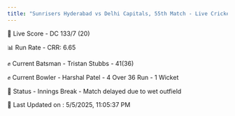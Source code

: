 ```yaml
---
title: "Sunrisers Hyderabad vs Delhi Capitals, 55th Match - Live Cricket Score"
---
```


🔴 Live Score - DC 133/7 (20)  

📊 Run Rate - CRR: 6.65  

✊ Current Batsman - Tristan Stubbs - 41(36)  

✊ Current Bowler - Harshal Patel - 4 Over 36 Run - 1 Wicket  

📑 Status - Innings Break - Match delayed due to wet outfield

📝 Last Updated on : 5/5/2025, 11:05:37 PM  

